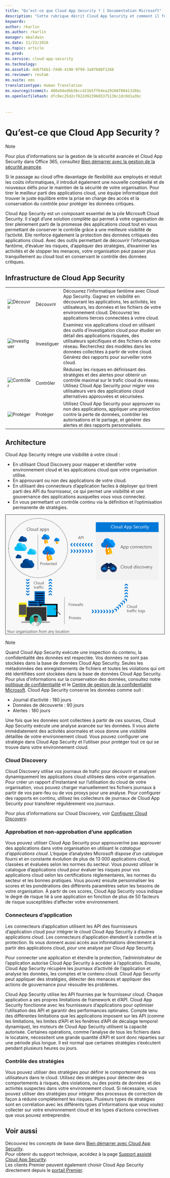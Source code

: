 ```yaml
---
title: "Qu’est-ce que Cloud App Security ? | Documentation Microsoft"
description: "Cette rubrique décrit Cloud App Security et comment il fonctionne."
keywords: 
author: rkarlin
ms.author: rkarlin
manager: mbaldwin
ms.date: 11/23/2016
ms.topic: article
ms.prod: 
ms.service: cloud-app-security
ms.technology: 
ms.assetid: d46756b1-7dd8-4190-9799-3a97688f1266
ms.reviewer: reutam
ms.suite: ems
translationtype: Human Translation
ms.sourcegitcommit: 480a94edbb36cc421b5ff64ea29268f0041326bc
ms.openlocfilehash: dfc9ec25d2c7822d9239685375136c1dc0d1a3bc


---
```

# <a name="what-is-cloud-app-security"></a>Qu’est-ce que Cloud App Security ?

> [!NOTE]
> Pour plus d’informations sur la gestion de la sécurité avancée et Cloud App Security dans Office 365, consultez [Bien démarrer avec la gestion de la sécurité avancée](https://support.office.com/article/Get-started-with-Advanced-Management-Security-d9ee4d67-f2b3-42b4-9c9e-c4529904990a).

Si le passage au cloud offre davantage de flexibilité aux employés et réduit les coûts informatiques, il introduit également une nouvelle complexité et de nouveaux défis pour le maintien de la sécurité de votre organisation. Pour tirer le meilleur parti des applications cloud, une équipe informatique doit trouver le juste équilibre entre la prise en charge des accès et la conservation du contrôle pour protéger les données critiques.  

Cloud App Security est un composant essentiel de la pile Microsoft Cloud Security. Il s’agit d’une solution complète qui permet à votre organisation de tirer pleinement parti de la promesse des applications cloud tout en vous permettant de conserver le contrôle grâce à une meilleure visibilité de l’activité. Elle renforce également la protection des données critiques des applications cloud. Avec des outils permettant de découvrir l’informatique fantôme, d’évaluer les risques, d’appliquer des stratégies, d’examiner les activités et de stopper les menaces, votre organisation peut passer plus tranquillement au cloud tout en conservant le contrôle des données critiques.  

## <a name="the-cloud-app-security-framework"></a>Infrastructure de Cloud App Security  

|       |   |   |
|-------|---|:---|
|![Découvrir](./media/discovery-icon.png)|Découvrir|Découvrez l’informatique fantôme avec Cloud App Security. Gagnez en visibilité en découvrant les applications, les activités, les utilisateurs, les données et les fichiers de votre environnement cloud. Découvrez les applications tierces connectées à votre cloud.|
|![Investiguer](./media/investigate-icon.png)|Investiguer|Examinez vos applications cloud en utilisant des outils d’investigation cloud pour étudier en détail des applications risquées, des utilisateurs spécifiques et des fichiers de votre réseau. Recherchez des modèles dans les données collectées à partir de votre cloud. Générez des rapports pour surveiller votre cloud.|
|![Contrôler](./media/control-icon.png)|Contrôler|Réduisez les risques en définissant des stratégies et des alertes pour obtenir un contrôle maximal sur le trafic cloud du réseau. Utilisez Cloud App Security pour migrer vos utilisateurs vers des applications cloud alternatives approuvées et sécurisées.|
|![Protéger](./media/protect-icon.png)|Protéger|Utilisez Cloud App Security pour approuver ou non des applications, appliquer une protection contre la perte de données, contrôler les autorisations et le partage, et générer des alertes et des rapports personnalisés.|


## <a name="architecture"></a>Architecture  

Cloud App Security intègre une visibilité à votre cloud :  

-   En utilisant Cloud Discovery pour mapper et identifier votre environnement cloud et les applications cloud que votre organisation utilise.
-   En approuvant ou non des applications de votre cloud.  
-   En utilisant des connecteurs d’application faciles à déployer qui tirent parti des API du fournisseur, ce qui permet une visibilité et une gouvernance des applications auxquelles vous vous connectez.  
-   En vous permettant un contrôle continu via la définition et l’optimisation permanente de stratégies.  

![Architecture de Cloud App Security](./media/architecture.png)  

> [!NOTE]  
> Quand Cloud App Security exécute une inspection du contenu, la confidentialité des données est respectée. Vos données ne sont pas stockées dans la base de données Cloud App Security. Seules les métadonnées des enregistrements de fichiers et toutes les violations qui ont été identifiées sont stockées dans la base de données Cloud App Security. Pour plus d’informations sur la conservation des données, consultez notre [politique de confidentialité](http://go.microsoft.com/fwlink/?LinkId=512132) et le [Centre de gestion de la confidentialité Microsoft](https://www.microsoft.com/TrustCenter/Privacy/You-are-in-control-of-your-data).
Cloud App Security conserve les données comme suit :
>- Journal d’activité : 180 jours
>- Données de découverte : 90 jours
>- Alertes : 180 jours

Une fois que les données sont collectées à partir de ces sources, Cloud App Security exécute une analyse avancée sur les données. Il vous alerte immédiatement des activités anormales et vous donne une visibilité détaillée de votre environnement cloud. Vous pouvez configurer une stratégie dans Cloud App Security et l’utiliser pour protéger tout ce qui se trouve dans votre environnement cloud.  

### <a name="cloud-discovery"></a>Cloud Discovery  

Cloud Discovery utilise vos journaux de trafic pour découvrir et analyser dynamiquement les applications cloud utilisées dans votre organisation. Pour créer un rapport d’instantané sur l’utilisation du cloud de votre organisation, vous pouvez charger manuellement les fichiers journaux à partir de vos pare-feu ou de vos proxys pour une analyse. Pour configurer des rapports en continu, utilisez les collecteurs de journaux de Cloud App Security pour transférer régulièrement vos journaux.  

Pour plus d’informations sur Cloud Discovery, voir [Configurer Cloud Discovery](set-up-cloud-discovery.md).

### <a name="sanctioning-and-unsanctioning-an-app"></a>Approbation et non-approbation d’une application  

Vous pouvez utiliser Cloud App Security pour approuver/ne pas approuver des applications dans votre organisation en utilisant le *catalogue d’applications cloud*. L’équipe d’analystes Microsoft dispose d’un catalogue fourni et en constante évolution de plus de 13 000 applications cloud, classées et évaluées selon les normes du secteur. Vous pouvez utiliser le catalogue d’applications cloud pour évaluer les risques pour vos applications cloud selon les certifications réglementaires, les normes du secteur et les bonnes pratiques. Vous pouvez ensuite personnaliser les scores et les pondérations des différents paramètres selon les besoins de votre organisation. À partir de ces scores, Cloud App Security vous indique le degré de risque lié à une application en fonction de plus de 50 facteurs de risque susceptibles d’affecter votre environnement.  

### <a name="app-connectors"></a>Connecteurs d’application  
Les connecteurs d’application utilisent les API des fournisseurs d’application cloud pour intégrer le cloud Cloud App Security à d’autres applications cloud. Les connecteurs d’application étendent le contrôle et la protection. Ils vous donnent aussi accès aux informations directement à partir des applications cloud, pour une analyse par Cloud App Security.  

Pour connecter une application et étendre la protection, l’administrateur de l’application autorise Cloud App Security à accéder à l’application. Ensuite, Cloud App Security récupère les journaux d’activité de l’application et analyse les données, les comptes et le contenu cloud. Cloud App Security peut appliquer des stratégies, détecter des menaces et appliquer des actions de gouvernance pour résoudre les problèmes.  

Cloud App Security utilise les API fournies par le fournisseur cloud. Chaque application a ses propres limitations de framework et d’API. Cloud App Security fonctionne avec les fournisseurs d’applications pour optimiser l’utilisation des API et garantir des performances optimales. Compte tenu des différentes limitations que les applications imposent sur les API (comme les limitations, les limites d’API et les fenêtres d’API de décalage temporel dynamique), les moteurs de Cloud App Security utilisent la capacité autorisée. Certaines opérations, comme l’analyse de tous les fichiers dans le locataire, nécessitent une grande quantité d’API et sont donc réparties sur une période plus longue. Il est normal que certaines stratégies s’exécutent pendant plusieurs heures ou jours.  

### <a name="policy-control"></a>Contrôle des stratégies  

Vous pouvez utiliser des stratégies pour définir le comportement de vos utilisateurs dans le cloud. Utilisez des stratégies pour détecter des comportements à risques, des violations, ou des points de données et des activités suspectes dans votre environnement cloud. Si nécessaire, vous pouvez utiliser des stratégies pour intégrer des processus de correction de façon à réduire complètement les risques. Plusieurs types de stratégies sont en corrélation avec les différents types d’informations que vous voulez collecter sur votre environnement cloud et les types d’actions correctives que vous pouvez entreprendre.  

## <a name="see-also"></a>Voir aussi  

Découvrez les concepts de base dans [Bien démarrer avec Cloud App Security](getting-started-with-cloud-app-security.md).    
Pour obtenir du support technique, accédez à la page [Support assisté Cloud App Security](http://support.microsoft.com/oas/default.aspx?prid=16031).   
Les clients Premier peuvent également choisir Cloud App Security directement depuis le [portail Premier](https://premier.microsoft.com/).   



<!--HONumber=Nov16_HO5-->


